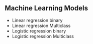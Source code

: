## Machine Learning Models

- Linear regression binary
- Linear regression Multiclass
- Logistic regression binary
- Logistic regression Multiclass